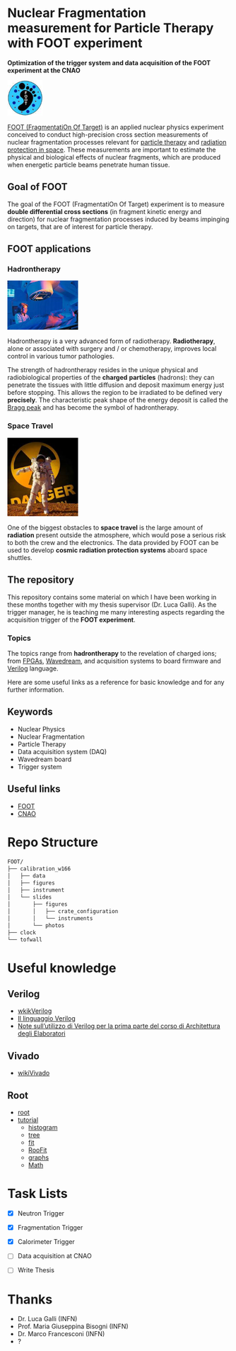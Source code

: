 # Nuclear Fragmentation measurement for Particle Therapy with FOOT experiment

**Optimization of the trigger system and data acquisition of the FOOT experiment at the CNAO**

<img src="https://github.com/lorenzomarini96/FOOT/blob/main/figures/foot_logo.jpeg" width="80">

[FOOT (FragmentatiOn Of Target)](https://web.infn.it/foot/) is an applied nuclear physics experiment conceived to conduct high-precision cross section measurements of nuclear fragmentation processes relevant for [particle therapy](https://en.wikipedia.org/wiki/Particle_therapy) and [radiation protection in space](https://www.nasa.gov/sites/default/files/atoms/files/space_radiation_ebook.pdf). These measurements are important to estimate the physical and biological effects of nuclear fragments, which are produced when energetic particle beams penetrate human tissue.

## Goal of FOOT

The goal of the FOOT (FragmentatiOn Of Target) experiment is to measure **double differential cross sections** (in fragment kinetic energy and direction) for nuclear fragmentation processes induced by beams impinging on targets, that are of interest for particle therapy.

## FOOT applications

### Hadrontherapy

<img src="https://github.com/lorenzomarini96/FOOT/blob/main/figures/med_rad.jpeg" width="160">

Hadrontherapy is a very advanced form of radiotherapy. **Radiotherapy**, alone or associated with surgery and / or chemotherapy, improves local control in various tumor pathologies.

The strength of hadrontherapy resides in the unique physical and radiobiological properties of the **charged** **particles** (hadrons): they can penetrate the tissues with little diffusion and deposit maximum energy just before stopping. This allows the region to be irradiated to be defined very **precisely**. The characteristic peak shape of the energy deposit is called the [Bragg peak](https://en.wikipedia.org/wiki/Bragg_peak) and has become the symbol of hadrontherapy.

### Space Travel 

<img src="https://github.com/lorenzomarini96/FOOT/blob/main/figures/space_rad.jpeg" width="160">

One of the biggest obstacles to **space travel** is the large amount of **radiation** present outside the atmosphere, which would pose a serious risk to both the crew and the electronics. The data provided by FOOT can be used to develop **cosmic radiation protection systems** aboard space shuttles.

## The repository

This repository contains some material on which I have been working in these months together with my thesis supervisor (Dr. Luca Galli). As the trigger manager, he is teaching me many interesting aspects regarding the acquisition trigger of the **FOOT experiment**. 

### Topics

The topics range from **hadrontherapy** to the revelation of charged ions; from [FPGAs](https://en.wikipedia.org/wiki/Field-programmable_gate_array), [Wavedream](https://www.psi.ch/sites/default/files/import/drs/DocumentationEN/elba15.pdf), and acquisition systems to board firmware and [Verilog](https://en.wikipedia.org/wiki/Verilog) language.


Here are some useful links as a reference for basic knowledge and for any further information.

## Keywords
- Nuclear Physics
- Nuclear Fragmentation
- Particle Therapy
- Data acquisition system (DAQ)
- Wavedream board
- Trigger system

## Useful links
- [FOOT](https://web.infn.it/foot/)
- [CNAO](https://fondazionecnao.it)


# Repo Structure
```
FOOT/
├── calibration_w166
│   ├── data
│   ├── figures
│   ├── instrument
│   └── slides
│       ├── figures
│       │   ├── crate_configuration
│       │   └── instruments
│       └── photos
├── clock
└── tofwall

```

# Useful knowledge

## Verilog
- [wkikVerilog](https://it.wikipedia.org/wiki/Verilog)
- [Il linguaggio Verilog](https://www.ge.infn.it/~musico/CourseStuff/VerilogSlides.pdf)
-  [Note sull’utilizzo di Verilog per la prima parte del corso di Architettura degli Elaboratori](http://didawiki.di.unipi.it/lib/exe/fetch.php/informatica/ae/verilog2.pdf)

## Vivado
- [wikiVivado](https://en.wikipedia.org/wiki/Xilinx_Vivado)

## Root

- [root](https://root.cern)
- [tutorial](https://root.cern/doc/master/group__Tutorials.html)
    - [histogram](https://root.cern/doc/master/group__tutorial__hist.html)
    - [tree](https://root.cern/doc/master/group__tutorial__tree.html)
    - [fit](https://root.cern/doc/master/group__tutorial__fit.html)
    - [RooFit](https://root.cern/doc/master/group__tutorial__roofit.html)
    - [graphs](https://root.cern/doc/master/group__tutorial__graphs.html)
    - [Math](https://root.cern/doc/master/group__tutorial__math.html)

# Task Lists
- [x] Neutron Trigger
- [x] Fragmentation Trigger
- [x] Calorimeter Trigger
- [ ] Data acquisition at CNAO
- [ ] Write Thesis 


# Thanks
- Dr. Luca Galli (INFN)
- Prof. Maria Giuseppina Bisogni (INFN)
- Dr. Marco Francesconi (INFN)
- ?
